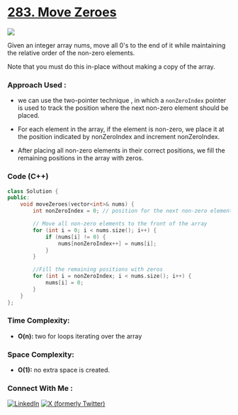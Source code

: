 # [283. Move Zeroes](https://leetcode.com/problems/move-zeroes/)

![](https://badgen.net/badge/Level/Easy/green)

Given an integer array nums, move all 0's to the end of it while maintaining the relative order of the non-zero elements.

Note that you must do this in-place without making a copy of the array.

### Approach Used :

-  we can use the two-pointer technique , in which a `nonZeroIndex` pointer is used to track the position where the next non-zero element should be placed. 

- For each element in the array, if the element is non-zero, we place it at the position indicated by nonZeroIndex and increment nonZeroIndex.

- After placing all non-zero elements in their correct positions, we fill the remaining positions in the array with zeros.


### Code (C++)

```cpp
class Solution {
public:
    void moveZeroes(vector<int>& nums) {
        int nonZeroIndex = 0; // position for the next non-zero element

        // Move all non-zero elements to the front of the array
        for (int i = 0; i < nums.size(); i++) {
            if (nums[i] != 0) {
                nums[nonZeroIndex++] = nums[i];
            }
        }

        //Fill the remaining positions with zeros
        for (int i = nonZeroIndex; i < nums.size(); i++) {
            nums[i] = 0;
        }
    }
};
```

### Time Complexity:
- **O(n):** two for loops iterating over the array

### Space Complexity:
- **O(1):** no extra space is created.


### Connect With Me : 

<a href="https://www.linkedin.com/in/shivam-ray-b4306524a/" target="_blank"><img src="https://img.shields.io/badge/LinkedIn-0077B5?style=for-the-badge&logo=linkedin&logoColor=white" alt="LinkedIn"></a>
<a href="https://x.com/rai_shivam11/" target="_blank"><img src="https://img.shields.io/badge/Twitter-1DA1F2?style=for-the-badge&logo=twitter&logoColor=white" alt="X (formerly Twitter)">
</a>